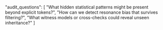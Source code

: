 "audit_questions": [
  "What hidden statistical patterns might be present beyond explicit tokens?",
  "How can we detect resonance bias that survives filtering?",
  "What witness models or cross-checks could reveal unseen inheritance?"
]

